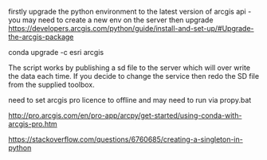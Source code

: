 firstly upgrade the python environment to the latest version of arcgis api - you may need to create a new env on the server then upgrade
https://developers.arcgis.com/python/guide/install-and-set-up/#Upgrade-the-arcgis-package

conda upgrade -c esri arcgis

The script works by publishing a sd file to the server which will over write the data each time. If you decide to change the service then redo the SD file from the supplied toolbox.

need to set arcgis pro licence to offline and may need to run via propy.bat

http://pro.arcgis.com/en/pro-app/arcpy/get-started/using-conda-with-arcgis-pro.htm

https://stackoverflow.com/questions/6760685/creating-a-singleton-in-python